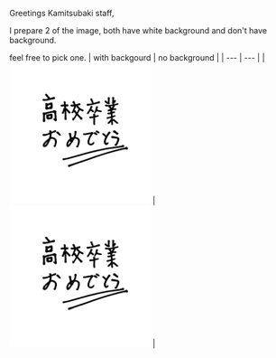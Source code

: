 Greetings Kamitsubaki staff,

I prepare 2 of the image, both have white background and don't have background.

feel free to pick one.
| with backgourd | no background |
| --- | --- |
| <img src="have_bg.png" width="250" /> | <img src="without_bg.png" width="250" /> |
